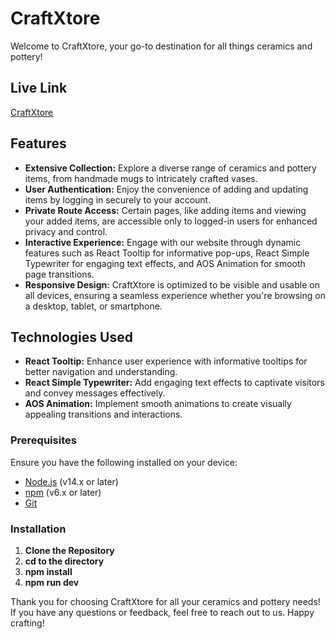 # CraftXtore

Welcome to CraftXtore, your go-to destination for all things ceramics and pottery!

## Live Link

[CraftXtore](https://craftxtore.web.app/)

## Features

- **Extensive Collection:** Explore a diverse range of ceramics and pottery items, from handmade mugs to intricately crafted vases.
- **User Authentication:** Enjoy the convenience of adding and updating items by logging in securely to your account.
- **Private Route Access:** Certain pages, like adding items and viewing your added items, are accessible only to logged-in users for enhanced privacy and control.
- **Interactive Experience:** Engage with our website through dynamic features such as React Tooltip for informative pop-ups, React Simple Typewriter for engaging text effects, and AOS Animation for smooth page transitions.
- **Responsive Design:** CraftXtore is optimized to be visible and usable on all devices, ensuring a seamless experience whether you're browsing on a desktop, tablet, or smartphone.

## Technologies Used

- **React Tooltip:** Enhance user experience with informative tooltips for better navigation and understanding.
- **React Simple Typewriter:** Add engaging text effects to captivate visitors and convey messages effectively.
- **AOS Animation:** Implement smooth animations to create visually appealing transitions and interactions.

### Prerequisites

Ensure you have the following installed on your device:

- [Node.js](https://nodejs.org/) (v14.x or later)
- [npm](https://www.npmjs.com/) (v6.x or later)
- [Git](https://git-scm.com/)

### Installation

1. **Clone the Repository**
2. **cd to the directory**
3. **npm install**
4. **npm run dev**

Thank you for choosing CraftXtore for all your ceramics and pottery needs! If you have any questions or feedback, feel free to reach out to us. Happy crafting!
